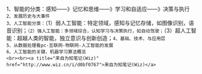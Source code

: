 1、智能的分类：感知——》记忆和思维——》学习和自适应——》决策与执行<img src="https://images2015.cnblogs.com/blog/150046/201611/150046-20161113165342155-298942522.jpg" border="0" alt=""><br>```2、发展历史与大事件```<img src="https://images2015.cnblogs.com/blog/150046/201611/150046-20161113165342905-679081215.jpg" border="0" alt=""><br>```3、人工智能分类：```（1）弱人工智能：特定领域，感知与记忆存储，如图像识别，语音识别；```（2）强人工智能：多领域综合，认知学习与决策执行，如自动驾驶；```（3）超人工智能：超越人类的智能，独立意识与创新创造；```4、基础、技术、与应用层```<img src="https://images2015.cnblogs.com/blog/150046/201611/150046-20161113165343655-1060544644.jpg" border="0" alt=""><br>```5、从数据处理看pc-互联网-物联网-人工智能的发展```<img src="https://images2015.cnblogs.com/blog/150046/201611/150046-20161113165344420-1984942500.jpg" border="0" alt="" name=""><br>```6、人工智能的关键，机器学习算法概览```<img src="https://images2015.cnblogs.com/blog/150046/201611/150046-20161113165347405-783511759.jpg" border="0" alt=""><br>```<br><br><a title="来自为知笔记(Wiz)" href="http://www.wiz.cn/i/d0bf0767">来自为知笔记(Wiz)</a>```<br><br>